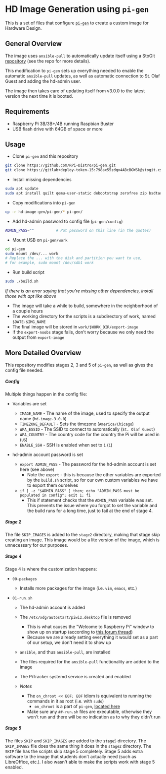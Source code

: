 # HD Image Generation using `pi-gen`
This is a set of files that configure [`pi-gen`](https://github.com/RPi-Distro/pi-gen) to create a custom image for Hardware Design.

## General Overview
The image uses `ansible-pull` to automatically update itself using a StoGit [repository](https://stogit.cs.stolaf.edu/hd-image/hd-image) (see the repo for more details).

This modification to `pi-gen` sets up everything needed to enable the automatic `ansible-pull` updates, as well as automatic connection to St. Olaf Guest and adding the hd-admin user.

The image then takes care of updating itself from v3.0.0 to the latest version the next time it is booted.

## Requirements
- Raspberry Pi 3B/3B+/4B running Raspbian Buster
- USB flash drive with 64GB of space or more

## Usage
- Clone `pi-gen` and this repository
```bash
git clone https://github.com/RPi-Distro/pi-gen.git
git clone https://gitlab+deploy-token-15:798ax55zdqx4ABcBGWSk@stogit.cs.stolaf.edu/hd-image/hd-image-gen.git
```

- Install missing dependencies
```bash
sudo apt update
sudo apt install quilt qemu-user-static debootstrap zerofree zip bsdtar bc
```

- Copy modifications into `pi-gen`
```bash
cp -r hd-image-gen/pi-gen/* pi-gen/
```

- Add hd-admin password to config file (`pi-gen/config`)
```bash
ADMIN_PASS=""          # Put password on this line (in the quotes)
```

- Mount USB on `pi-gen/work`
```bash
cd pi-gen
sudo mount /dev/... work
# Replace the ... with the disk and partition you want to use,
# for example, sudo mount /dev/sdb1 work
```

- Run build script
```bash
sudo ./build.sh
```
*If there is an error saying that you're missing other dependencies, install those with apt like above*

- The image will take a while to build, somewhere in the neighborhood of a couple hours
- The working directory for the scripts is a subdirectory of work, named `$DATE-$IMG_NAME`
- The final image will be stored in `work/$WORK_DIR/export-image`
- If the `export-noobs` stage fails, don't worry because we only need the output from `export-image`

## More Detailed Overview

This repository modifies stages 2, 3 and 5 of `pi-gen`, as well as gives the config file needed.

##### Config

Multiple things happen in the config file:
- Variables are set
  - `IMAGE_NAME` - The name of the image, used to specify the output name (`hd-image-3.0.0`)
  - `TIMEZONE_DEFAULT` - Sets the timezone (`America/Chicago`)
  - `WPA_ESSID` - The SSID to connect to automatically (`St. Olaf Guest`)
  - `WPA_COUNTRY` - The country code for the country the Pi will be used in (`US`)
  - `ENABLE_SSH` - SSH is enabled when set to `1` (`1`)

- hd-admin account password is set
  - `export ADMIN_PASS` - The password for the hd-admin account is set here (see above)
    - Note the `export` - this is because the other variables are exported by the `build.sh` script, so for our own custom variables we have to export them ourselves
  - `if [ -z "$ADMIN_PASS" ] then; echo "ADMIN_PASS must be populated in config"; exit 1; fi`
    - This if statement checks that the `ADMIN_PASS` variable was set.
      This prevents the issue where you forgot to set the variable and the build runs for a long time, just to fail at the end of stage 4.

##### Stage 2

The file `SKIP_IMAGES` is added to the `stage2` directory, making that stage skip creating an image.
This image would be a lite version of the image, which is unnecessary for our purposes.

##### Stage 4

Stage 4 is where the customization happens:

- `00-packages`
  - Installs more packages for the image (i.e. `vim`, `emacs`, etc.)

- `01-run.sh`
  - The hd-admin account is added
  - The `/etx/xdg/autostart/piwiz.desktop` file is removed
    - This is what causes the "Welcome to Raspberry Pi" window to show up on startup (according to [this forum thread](https://www.raspberrypi.org/forums/viewtopic.php?t=231557))
    - Because we are already setting everything it would set as a part of our setup, we don't need it to show up
  - `ansible`, and thus `ansible-pull`, are installed
  - The files required for the `ansible-pull` functionality are added to the image
  - The PiTracker systemd service is created and enabled

  - *Notes*
    - The `on_chroot << EOF; EOF` idiom is equivalent to running the commands in it as root (i.e. with `sudo`)
      - `on_chroot` is a part of `pi-gen`, [located here](https://github.com/RPi-Distro/pi-gen/blob/master/scripts/common)
    - Make sure any `##-run.sh` files are executable, otherwise they won't run and there will be no indication as to why they didn't run

##### Stage 5

The files `SKIP` and `SKIP_IMAGES` are added to the `stage5` directory.
The `SKIP_IMAGES` file does the same thing it does in the `stage2` directory.
The `SKIP` file has the scripts skip stage 5 completely.
Stage 5 adds extra software to the image that students don't actually need (such as LibreOffice, etc.).
I also wasn't able to make the scripts work with stage 5 enabled.
